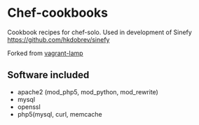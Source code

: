 Chef-cookbooks
==============

Cookbook recipes for chef-solo. Used in development of Sinefy https://github.com/hkdobrev/sinefy

Forked from [vagrant-lamp](https://github.com/ymainier/vagrant-lamp)

Software included
-----------------

+ apache2 (mod_php5, mod_python, mod_rewrite)
+ mysql
+ openssl
+ php5(mysql, curl, memcache
